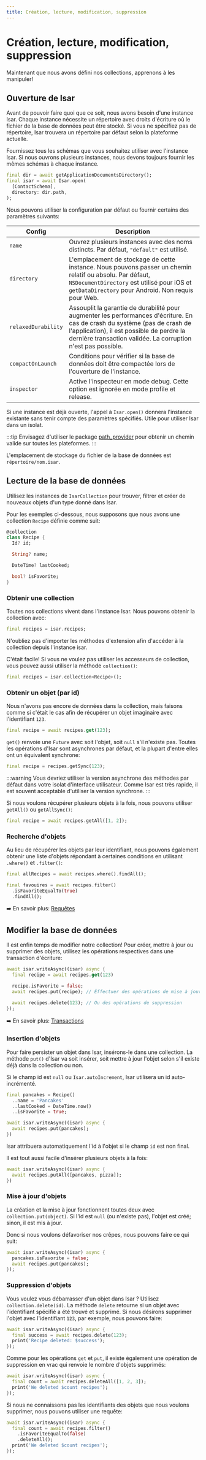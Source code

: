 ```yaml
---
title: Création, lecture, modification, suppression
---
```


# Création, lecture, modification, suppression

Maintenant que nous avons défini nos collections, apprenons à les manipuler!

## Ouverture de Isar

Avant de pouvoir faire quoi que ce soit, nous avons besoin d'une instance Isar. Chaque instance nécessite un répertoire avec droits d'écriture où le fichier de la base de données peut être stocké. Si vous ne spécifiez pas de répertoire, Isar trouvera un répertoire par défaut selon la plateforme actuelle.

Fournissez tous les schémas que vous souhaitez utiliser avec l'instance Isar. Si nous ouvrons plusieurs instances, nous devons toujours fournir les mêmes schémas à chaque instance.

```dart
final dir = await getApplicationDocumentsDirectory();
final isar = await Isar.open(
  [ContactSchema],
  directory: dir.path,
);
```

Nous pouvons utiliser la configuration par défaut ou fournir certains des paramètres suivants:

| Config              | Description                                                                                                                                                                                                                              |
|---------------------|------------------------------------------------------------------------------------------------------------------------------------------------------------------------------------------------------------------------------------------|
| `name`              | Ouvrez plusieurs instances avec des noms distincts. Par défaut, `"default"` est utilisé.                                                                                                                                                 |
| `directory`         | L'emplacement de stockage de cette instance. Nous pouvons passer un chemin relatif ou absolu. Par défaut, `NSDocumentDirectory` est utilisé pour iOS et `getDataDirectory` pour Android. Non requis pour Web.                            |
| `relaxedDurability` | Assouplit la garantie de durabilité pour augmenter les performances d'écriture. En cas de crash du système (pas de crash de l'application), il est possible de perdre la dernière transaction validée. La corruption n'est pas possible. |
| `compactOnLaunch`   | Conditions pour vérifier si la base de données doit être compactée lors de l'ouverture de l'instance.                                                                                                                                    |
| `inspector`         | Active l'inspecteur en mode debug. Cette option est ignorée en mode profile et release.                                                                                                                                                  |

Si une instance est déjà ouverte, l'appel à `Isar.open()` donnera l'instance existante sans tenir compte des paramètres spécifiés. Utile pour utiliser Isar dans un isolat.

:::tip
Envisagez d'utiliser le package [path_provider](https://pub.dev/packages/path_provider) pour obtenir un chemin valide sur toutes les plateformes.
:::

L'emplacement de stockage du fichier de la base de données est `répertoire/nom.isar`.

## Lecture de la base de données

Utilisez les instances de `IsarCollection` pour trouver, filtrer et créer de nouveaux objets d'un type donné dans Isar.

Pour les exemples ci-dessous, nous supposons que nous avons une collection `Recipe` définie comme suit:

```dart
@collection
class Recipe {
  Id? id;

  String? name;

  DateTime? lastCooked;

  bool? isFavorite;
}
```

### Obtenir une collection

Toutes nos collections vivent dans l'instance Isar. Nous pouvons obtenir la collection avec:

```dart
final recipes = isar.recipes;
```
N'oubliez pas d'importer les méthodes d'extension afin d'accéder à la collection depuis l'instance isar.

C'était facile! Si vous ne voulez pas utiliser les accesseurs de collection, vous pouvez aussi utiliser la méthode `collection()`:

```dart
final recipes = isar.collection<Recipe>();
```

### Obtenir un objet (par id)

Nous n'avons pas encore de données dans la collection, mais faisons comme si c'était le cas afin de récupérer un objet imaginaire avec l'identifiant `123`.

```dart
final recipe = await recipes.get(123);
```

`get()` renvoie une `Future` avec soit l'objet, soit `null` s'il n'existe pas. Toutes les opérations d'Isar sont asynchrones par défaut, et la plupart d'entre elles ont un équivalent synchrone:

```dart
final recipe = recipes.getSync(123);
```

:::warning
Vous devriez utiliser la version asynchrone des méthodes par défaut dans votre isolat d'interface utilisateur. Comme Isar est très rapide, il est souvent acceptable d'utiliser la version synchrone.
:::

Si nous voulons récupérer plusieurs objets à la fois, nous pouvons utiliser `getAll()` ou `getAllSync()`:

```dart
final recipe = await recipes.getAll([1, 2]);
```

### Recherche d'objets

Au lieu de récupérer les objets par leur identifiant, nous pouvons également obtenir une liste d'objets répondant à certaines conditions en utilisant `.where()` et `.filter()`:

```dart
final allRecipes = await recipes.where().findAll();

final favouires = await recipes.filter()
  .isFavoriteEqualTo(true)
  .findAll();
```

➡️ En savoir plus: [Requêtes](queries)

## Modifier la base de données

Il est enfin temps de modifier notre collection! Pour créer, mettre à jour ou supprimer des objets, utilisez les opérations respectives dans une transaction d'écriture:

```dart
await isar.writeAsync((isar) async {
  final recipe = await recipes.get(123)

  recipe.isFavorite = false;
  await recipes.put(recipe); // Effectuer des opérations de mise à jour

  await recipes.delete(123); // Ou des opérations de suppression
});
```

➡️ En savoir plus: [Transactions](transactions)

### Insertion d'objets

Pour faire persister un objet dans Isar, insérons-le dans une collection. La méthode `put()` d'Isar va soit insérer, soit mettre à jour l'objet selon s'il existe déjà dans la collection ou non.

Si le champ id est `null` ou `Isar.autoIncrement`, Isar utilisera un id auto-incrémenté.

```dart
final pancakes = Recipe()
  ..name = 'Pancakes'
  ..lastCooked = DateTime.now()
  ..isFavorite = true;

await isar.writeAsync((isar) async {
  await recipes.put(pancakes);
})
```

Isar attribuera automatiquement l'id à l'objet si le champ `id` est non final.

Il est tout aussi facile d'insérer plusieurs objets à la fois:

```dart
await isar.writeAsync((isar) async {
  await recipes.putAll([pancakes, pizza]);
})
```

### Mise à jour d'objets

La création et la mise à jour fonctionnent toutes deux avec `collection.put(object)`. Si l'id est `null` (ou n'existe pas), l'objet est créé; sinon, il est mis à jour.

Donc si nous voulons défavoriser nos crêpes, nous pouvons faire ce qui suit:

```dart
await isar.writeAsync((isar) async {
  pancakes.isFavorite = false;
  await recipes.put(pancakes);
});
```

### Suppression d'objets

Vous voulez vous débarrasser d'un objet dans Isar ? Utilisez `collection.delete(id)`. La méthode `delete` retourne si un objet avec l'identifiant spécifié a été trouvé et supprimé. Si nous désirons supprimer l'objet avec l'identifiant `123`, par exemple, nous pouvons faire:

```dart
await isar.writeAsync((isar) async {
  final success = await recipes.delete(123);
  print('Recipe deleted: $success');
});
```

Comme pour les opérations `get` et `put`, il existe également une opération de suppression en vrac qui renvoie le nombre d'objets supprimés:

```dart
await isar.writeAsync((isar) async {
  final count = await recipes.deleteAll([1, 2, 3]);
  print('We deleted $count recipes');
});
```

Si nous ne connaissons pas les identifiants des objets que nous voulons supprimer, nous pouvons utiliser une requête:

```dart
await isar.writeAsync((isar) async {
  final count = await recipes.filter()
    .isFavoriteEqualTo(false)
    .deleteAll();
  print('We deleted $count recipes');
});
```
